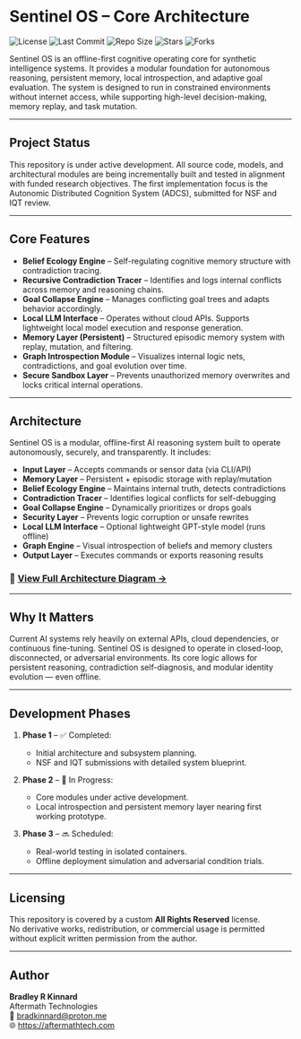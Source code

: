 # Sentinel OS – Core Architecture

![License](https://img.shields.io/github/license/moonrunnerkc/sentinel-os-core)
![Last Commit](https://img.shields.io/github/last-commit/moonrunnerkc/sentinel-os-core)
![Repo Size](https://img.shields.io/github/repo-size/moonrunnerkc/sentinel-os-core)
![Stars](https://img.shields.io/github/stars/moonrunnerkc/sentinel-os-core?style=social)
![Forks](https://img.shields.io/github/forks/moonrunnerkc/sentinel-os-core?style=social)

Sentinel OS is an offline-first cognitive operating core for synthetic intelligence systems. It provides a modular foundation for autonomous reasoning, persistent memory, local introspection, and adaptive goal evaluation. The system is designed to run in constrained environments without internet access, while supporting high-level decision-making, memory replay, and task mutation.

---

## Project Status

This repository is under active development. All source code, models, and architectural modules are being incrementally built and tested in alignment with funded research objectives. The first implementation focus is the Autonomic Distributed Cognition System (ADCS), submitted for NSF and IQT review.

---

## Core Features

- **Belief Ecology Engine** – Self-regulating cognitive memory structure with contradiction tracing.
- **Recursive Contradiction Tracer** – Identifies and logs internal conflicts across memory and reasoning chains.
- **Goal Collapse Engine** – Manages conflicting goal trees and adapts behavior accordingly.
- **Local LLM Interface** – Operates without cloud APIs. Supports lightweight local model execution and response generation.
- **Memory Layer (Persistent)** – Structured episodic memory system with replay, mutation, and filtering.
- **Graph Introspection Module** – Visualizes internal logic nets, contradictions, and goal evolution over time.
- **Secure Sandbox Layer** – Prevents unauthorized memory overwrites and locks critical internal operations.

---

## Architecture

Sentinel OS is a modular, offline-first AI reasoning system built to operate autonomously, securely, and transparently. It includes:

- **Input Layer** – Accepts commands or sensor data (via CLI/API)
- **Memory Layer** – Persistent + episodic storage with replay/mutation
- **Belief Ecology Engine** – Maintains internal truth, detects contradictions
- **Contradiction Tracer** – Identifies logical conflicts for self-debugging
- **Goal Collapse Engine** – Dynamically prioritizes or drops goals
- **Security Layer** – Prevents logic corruption or unsafe rewrites
- **Local LLM Interface** – Optional lightweight GPT-style model (runs offline)
- **Graph Engine** – Visual introspection of beliefs and memory clusters
- **Output Layer** – Executes commands or exports reasoning results

### 📌 [View Full Architecture Diagram →](docs/sentinel-os-core-architecture.png)

---

## Why It Matters

Current AI systems rely heavily on external APIs, cloud dependencies, or continuous fine-tuning. Sentinel OS is designed to operate in closed-loop, disconnected, or adversarial environments. Its core logic allows for persistent reasoning, contradiction self-diagnosis, and modular identity evolution — even offline.

---

## Development Phases

1. **Phase 1** – ✅ Completed:
   - Initial architecture and subsystem planning.
   - NSF and IQT submissions with detailed system blueprint.

2. **Phase 2** – 🚧 In Progress:
   - Core modules under active development.
   - Local introspection and persistent memory layer nearing first working prototype.

3. **Phase 3** – 🔜 Scheduled:
   - Real-world testing in isolated containers.
   - Offline deployment simulation and adversarial condition trials.

---

## Licensing

This repository is covered by a custom **All Rights Reserved** license.  
No derivative works, redistribution, or commercial usage is permitted without explicit written permission from the author.

---

## Author

**Bradley R Kinnard**  
Aftermath Technologies  
📧 bradkinnard@proton.me  
🌐 https://aftermathtech.com

